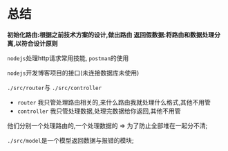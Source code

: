 # 总结
**初始化路由:根据之前技术方案的设计,做出路由
  返回假数据:将路由和数据处理分离,以符合设计原则**


`nodejs`处理http请求常用技能, `postman`的使用

`nodejs`开发博客项目的接口(未连接数据库未使用)

`./src/router`与 `./src/controller`

- `router` 我只管处理路由相关的,来什么路由我就处理什么格式,其他不用管
- `controller` 我只管处理数据,处理完数据给你返回,其他不用管

他们分别一个处理路由的,一个处理数据的 => 为了防止全部堆在一起分不清;

`./src/model`是一个模型返回数据与报错的模块;

